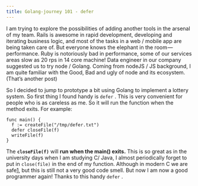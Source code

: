 ```yaml
---
title: Golang-journey 101 - defer
---
```

I am trying to explore the possibilities of adding another tools in the arsenal of my team. Rails is awesome in rapid development, developing and iterating business logic, and most of the tasks in a web / mobile app are being taken care of. But everyone knows the elephant in the room — performance. Ruby is notoriously bad in performance, some of our services areas slow as 20 rps in 14 core machine! Data engineer in our company suggested us to try node / Golang. Coming from nodeJS / JS background, I am quite familiar with the Good, Bad and ugly of node and its ecosystem.(That’s another post)

So I decided to jump to prototype a bit using Golang to implement a lottery system. So first thing I found handy is `defer` . This is very convenient for people who is as careless as me. So it will run the function when the method exits. For example:

```golang
func main() {  
  f := createFile("/tmp/defer.txt")  
  defer closeFile(f)  
  writeFile(f)  
}
```

The **`closeFile(f)`** will **run when the main() exits.** This is so great as in the university days when I am studying C/ Java, I almost periodically forget to put in `close(file)` in the end of my function. Although in modern C we are safe[1], but this is still not a very good code smell. But now I am now a good programmer again! Thanks to this handy `defer` .

[1]: [https://stackoverflow.com/questions/28253569/what-happens-if-i-never-call-close-on-an-open-file-stream#28253592](https://stackoverflow.com/questions/28253569/what-happens-if-i-never-call-close-on-an-open-file-stream#28253592)